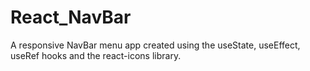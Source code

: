 # React_NavBar

A responsive NavBar menu app created using the useState, useEffect, useRef hooks and the react-icons library.
